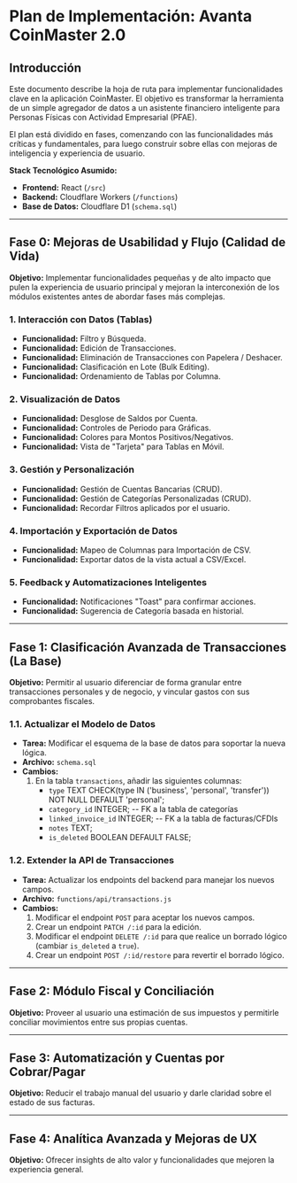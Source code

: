 # Plan de Implementación: Avanta CoinMaster 2.0

## Introducción

Este documento describe la hoja de ruta para implementar funcionalidades clave en la aplicación CoinMaster. El objetivo es transformar la herramienta de un simple agregador de datos a un asistente financiero inteligente para Personas Físicas con Actividad Empresarial (PFAE).

El plan está dividido en fases, comenzando con las funcionalidades más críticas y fundamentales, para luego construir sobre ellas con mejoras de inteligencia y experiencia de usuario.

**Stack Tecnológico Asumido:**
*   **Frontend:** React (`/src`)
*   **Backend:** Cloudflare Workers (`/functions`)
*   **Base de Datos:** Cloudflare D1 (`schema.sql`)

---

## Fase 0: Mejoras de Usabilidad y Flujo (Calidad de Vida)

**Objetivo:** Implementar funcionalidades pequeñas y de alto impacto que pulen la experiencia de usuario principal y mejoran la interconexión de los módulos existentes antes de abordar fases más complejas.

### 1. Interacción con Datos (Tablas)
*   **Funcionalidad:** Filtro y Búsqueda.
*   **Funcionalidad:** Edición de Transacciones.
*   **Funcionalidad:** Eliminación de Transacciones con Papelera / Deshacer.
*   **Funcionalidad:** Clasificación en Lote (Bulk Editing).
*   **Funcionalidad:** Ordenamiento de Tablas por Columna.

### 2. Visualización de Datos
*   **Funcionalidad:** Desglose de Saldos por Cuenta.
*   **Funcionalidad:** Controles de Periodo para Gráficas.
*   **Funcionalidad:** Colores para Montos Positivos/Negativos.
*   **Funcionalidad:** Vista de "Tarjeta" para Tablas en Móvil.

### 3. Gestión y Personalización
*   **Funcionalidad:** Gestión de Cuentas Bancarias (CRUD).
*   **Funcionalidad:** Gestión de Categorías Personalizadas (CRUD).
*   **Funcionalidad:** Recordar Filtros aplicados por el usuario.

### 4. Importación y Exportación de Datos
*   **Funcionalidad:** Mapeo de Columnas para Importación de CSV.
*   **Funcionalidad:** Exportar datos de la vista actual a CSV/Excel.

### 5. Feedback y Automatizaciones Inteligentes
*   **Funcionalidad:** Notificaciones "Toast" para confirmar acciones.
*   **Funcionalidad:** Sugerencia de Categoría basada en historial.

---

## Fase 1: Clasificación Avanzada de Transacciones (La Base)

**Objetivo:** Permitir al usuario diferenciar de forma granular entre transacciones personales y de negocio, y vincular gastos con sus comprobantes fiscales.

### 1.1. Actualizar el Modelo de Datos
*   **Tarea:** Modificar el esquema de la base de datos para soportar la nueva lógica.
*   **Archivo:** `schema.sql`
*   **Cambios:**
    1.  En la tabla `transactions`, añadir las siguientes columnas:
        *   `type` TEXT CHECK(type IN ('business', 'personal', 'transfer')) NOT NULL DEFAULT 'personal';
        *   `category_id` INTEGER; -- FK a la tabla de categorías
        *   `linked_invoice_id` INTEGER; -- FK a la tabla de facturas/CFDIs
        *   `notes` TEXT;
        *   `is_deleted` BOOLEAN DEFAULT FALSE;

### 1.2. Extender la API de Transacciones
*   **Tarea:** Actualizar los endpoints del backend para manejar los nuevos campos.
*   **Archivo:** `functions/api/transactions.js`
*   **Cambios:**
    1.  Modificar el endpoint `POST` para aceptar los nuevos campos.
    2.  Crear un endpoint `PATCH /:id` para la edición.
    3.  Modificar el endpoint `DELETE /:id` para que realice un borrado lógico (cambiar `is_deleted` a `true`).
    4.  Crear un endpoint `POST /:id/restore` para revertir el borrado lógico.

---

## Fase 2: Módulo Fiscal y Conciliación

**Objetivo:** Proveer al usuario una estimación de sus impuestos y permitirle conciliar movimientos entre sus propias cuentas.

---

## Fase 3: Automatización y Cuentas por Cobrar/Pagar

**Objetivo:** Reducir el trabajo manual del usuario y darle claridad sobre el estado de sus facturas.

---

## Fase 4: Analítica Avanzada y Mejoras de UX

**Objetivo:** Ofrecer insights de alto valor y funcionalidades que mejoren la experiencia general.
